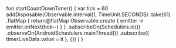 fun startCountDownTimer() {
        var tick = 60
        addDisposable(Observable.interval(1, TimeUnit.SECONDS)
            .take(61)
            .flatMap {
                return@flatMap Observable.create<Int> { emitter ->
                    emitter.onNext(tick--)
                }
            }
            .subscribeOn(Schedulers.io())
            .observeOn(AndroidSchedulers.mainThread())
            .subscribe({
                timerLiveData.value = it
            }, {})
        )
    }
